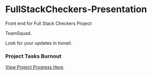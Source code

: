 # FullStackCheckers-Presentation
Front end for Full Stack Checkers Project

TeamSquad.

Look for your updates in honeil. 






### Project Tasks Burnout
[View Project Progress Here](https://docs.google.com/spreadsheets/d/1BqwfkaLcynl0mU4jdYAd2Hcy6NCC9EHQkOvazBCfCVk/edit?usp=sharing).
